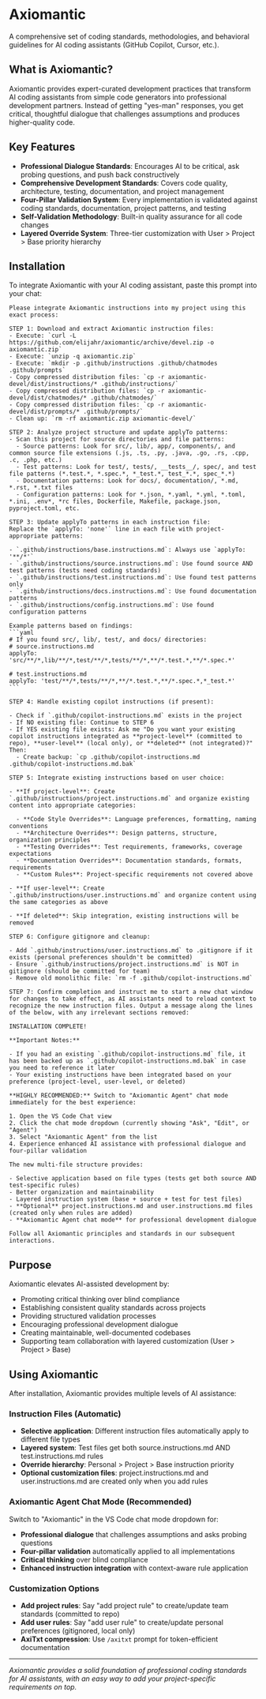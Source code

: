 # Axiomantic

A comprehensive set of coding standards, methodologies, and behavioral guidelines for AI coding assistants (GitHub Copilot, Cursor, etc.).

## What is Axiomantic?

Axiomantic provides expert-curated development practices that transform AI coding assistants from simple code generators into professional development partners. Instead of getting "yes-man" responses, you get critical, thoughtful dialogue that challenges assumptions and produces higher-quality code.

## Key Features

- **Professional Dialogue Standards**: Encourages AI to be critical, ask probing questions, and push back constructively
- **Comprehensive Development Standards**: Covers code quality, architecture, testing, documentation, and project management
- **Four-Pillar Validation System**: Every implementation is validated against coding standards, documentation, project patterns, and testing
- **Self-Validation Methodology**: Built-in quality assurance for all code changes
- **Layered Override System**: Three-tier customization with User > Project > Base priority hierarchy

## Installation

To integrate Axiomantic with your AI coding assistant, paste this prompt into your chat:

````
Please integrate Axiomantic instructions into my project using this exact process:

STEP 1: Download and extract Axiomantic instruction files:
- Execute: `curl -L https://github.com/elijahr/axiomantic/archive/devel.zip -o axiomantic.zip`
- Execute: `unzip -q axiomantic.zip`
- Execute: `mkdir -p .github/instructions .github/chatmodes .github/prompts`
- Copy compressed distribution files: `cp -r axiomantic-devel/dist/instructions/* .github/instructions/`
- Copy compressed distribution files: `cp -r axiomantic-devel/dist/chatmodes/* .github/chatmodes/`
- Copy compressed distribution files: `cp -r axiomantic-devel/dist/prompts/* .github/prompts/`
- Clean up: `rm -rf axiomantic.zip axiomantic-devel/`

STEP 2: Analyze project structure and update applyTo patterns:
- Scan this project for source directories and file patterns:
  - Source patterns: Look for src/, lib/, app/, components/, and common source file extensions (.js, .ts, .py, .java, .go, .rs, .cpp, .c, .php, etc.)
  - Test patterns: Look for test/, tests/, __tests__/, spec/, and test file patterns (*.test.*, *.spec.*, *_test.*, test_*.*, spec_*.*)
  - Documentation patterns: Look for docs/, documentation/, *.md, *.rst, *.txt files
  - Configuration patterns: Look for *.json, *.yaml, *.yml, *.toml, *.ini, .env*, *rc files, Dockerfile, Makefile, package.json, pyproject.toml, etc.

STEP 3: Update applyTo patterns in each instruction file:
Replace the `applyTo: 'none'` line in each file with project-appropriate patterns:

- `.github/instructions/base.instructions.md`: Always use `applyTo: '**/*'`
- `.github/instructions/source.instructions.md`: Use found source AND test patterns (tests need coding standards)
- `.github/instructions/test.instructions.md`: Use found test patterns only
- `.github/instructions/docs.instructions.md`: Use found documentation patterns
- `.github/instructions/config.instructions.md`: Use found configuration patterns

Example patterns based on findings:
```yaml
# If you found src/, lib/, test/, and docs/ directories:
# source.instructions.md
applyTo: 'src/**/*,lib/**/*,test/**/*,tests/**/*,**/*.test.*,**/*.spec.*'

# test.instructions.md
applyTo: 'test/**/*,tests/**/*,**/*.test.*,**/*.spec.*,*_test.*'
```

STEP 4: Handle existing copilot instructions (if present):

- Check if `.github/copilot-instructions.md` exists in the project
- If NO existing file: Continue to STEP 6
- If YES existing file exists: Ask me "Do you want your existing copilot instructions integrated as **project-level** (committed to repo), **user-level** (local only), or **deleted** (not integrated)?" Then:
  - Create backup: `cp .github/copilot-instructions.md .github/copilot-instructions.md.bak`

STEP 5: Integrate existing instructions based on user choice:

- **If project-level**: Create `.github/instructions/project.instructions.md` and organize existing content into appropriate categories:

  - **Code Style Overrides**: Language preferences, formatting, naming conventions
  - **Architecture Overrides**: Design patterns, structure, organization principles
  - **Testing Overrides**: Test requirements, frameworks, coverage expectations
  - **Documentation Overrides**: Documentation standards, formats, requirements
  - **Custom Rules**: Project-specific requirements not covered above

- **If user-level**: Create `.github/instructions/user.instructions.md` and organize content using the same categories as above

- **If deleted**: Skip integration, existing instructions will be removed

STEP 6: Configure gitignore and cleanup:

- Add `.github/instructions/user.instructions.md` to .gitignore if it exists (personal preferences shouldn't be committed)
- Ensure `.github/instructions/project.instructions.md` is NOT in gitignore (should be committed for team)
- Remove old monolithic file: `rm -f .github/copilot-instructions.md`

STEP 7: Confirm completion and instruct me to start a new chat window for changes to take effect, as AI assistants need to reload context to recognize the new instruction files. Output a message along the lines of the below, with any irrelevant sections removed:

INSTALLATION COMPLETE!

**Important Notes:**

- If you had an existing `.github/copilot-instructions.md` file, it has been backed up as `.github/copilot-instructions.md.bak` in case you need to reference it later
- Your existing instructions have been integrated based on your preference (project-level, user-level, or deleted)

**HIGHLY RECOMMENDED:** Switch to "Axiomantic Agent" chat mode immediately for the best experience:

1. Open the VS Code Chat view
2. Click the chat mode dropdown (currently showing "Ask", "Edit", or "Agent")
3. Select "Axiomantic Agent" from the list
4. Experience enhanced AI assistance with professional dialogue and four-pillar validation

The new multi-file structure provides:

- Selective application based on file types (tests get both source AND test-specific rules)
- Better organization and maintainability
- Layered instruction system (base + source + test for test files)
- **Optional** project.instructions.md and user.instructions.md files (created only when rules are added)
- **Axiomantic Agent chat mode** for professional development dialogue

Follow all Axiomantic principles and standards in our subsequent interactions.
````

## Purpose

Axiomantic elevates AI-assisted development by:

- Promoting critical thinking over blind compliance
- Establishing consistent quality standards across projects
- Providing structured validation processes
- Encouraging professional development dialogue
- Creating maintainable, well-documented codebases
- Supporting team collaboration with layered customization (User > Project > Base)

## Using Axiomantic

After installation, Axiomantic provides multiple levels of AI assistance:

### Instruction Files (Automatic)

- **Selective application**: Different instruction files automatically apply to different file types
- **Layered system**: Test files get both source.instructions.md AND test.instructions.md rules
- **Override hierarchy**: Personal > Project > Base instruction priority
- **Optional customization files**: project.instructions.md and user.instructions.md are created only when you add rules

### Axiomantic Agent Chat Mode (Recommended)

Switch to "Axiomantic" in the VS Code chat mode dropdown for:

- **Professional dialogue** that challenges assumptions and asks probing questions
- **Four-pillar validation** automatically applied to all implementations
- **Critical thinking** over blind compliance
- **Enhanced instruction integration** with context-aware rule application

### Customization Options

- **Add project rules**: Say "add project rule" to create/update team standards (committed to repo)
- **Add user rules**: Say "add user rule" to create/update personal preferences (gitignored, local only)
- **AxiTxt compression**: Use `/axitxt` prompt for token-efficient documentation

---

_Axiomantic provides a solid foundation of professional coding standards for AI assistants, with an easy way to add your project-specific requirements on top._

